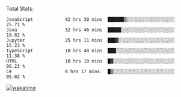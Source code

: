 Total Stats:
<!--START_SECTION:waka-->

```text
JavaScript            42 hrs 30 mins  ██████▒░░░░░░░░░░░░░░░░░░   25.71 %
Java                  32 hrs 46 mins  █████░░░░░░░░░░░░░░░░░░░░   19.82 %
Jupyter               25 hrs 11 mins  ███▓░░░░░░░░░░░░░░░░░░░░░   15.23 %
TypeScript            18 hrs 48 mins  ███░░░░░░░░░░░░░░░░░░░░░░   11.38 %
HTML                  10 hrs 18 mins  █▓░░░░░░░░░░░░░░░░░░░░░░░   06.23 %
C#                    8 hrs 17 mins   █▒░░░░░░░░░░░░░░░░░░░░░░░   05.02 %
```

<!--END_SECTION:waka-->

[![wakatime](https://wakatime.com/badge/user/d6a1e036-2153-43d6-9604-0dce67457b7f.svg)](https://wakatime.com/@d6a1e036-2153-43d6-9604-0dce67457b7f)
